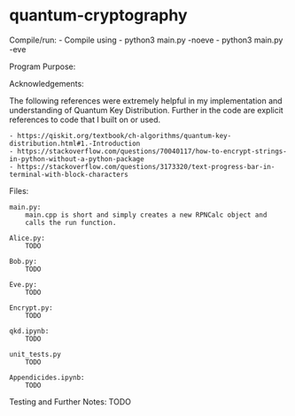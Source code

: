 # quantum-cryptography

Compile/run:
     - Compile using
            - python3 main.py -noeve
            - python3 main.py -eve
            


Program Purpose:


Acknowledgements: 

The following references were extremely helpful in my implementation and
understanding of Quantum Key Distribution. Further in the code are explicit
references to code that I built on or used.

    - https://qiskit.org/textbook/ch-algorithms/quantum-key-distribution.html#1.-Introduction
    - https://stackoverflow.com/questions/70040117/how-to-encrypt-strings-in-python-without-a-python-package
    - https://stackoverflow.com/questions/3173320/text-progress-bar-in-terminal-with-block-characters


Files: 
    
    main.py: 
        main.cpp is short and simply creates a new RPNCalc object and
        calls the run function.
    
    Alice.py:
        TODO
        
    Bob.py:
        TODO
        
    Eve.py:
        TODO
    
    Encrypt.py:
        TODO
    
    qkd.ipynb:
        TODO
    
    unit_tests.py
        TODO
        
    Appendicides.ipynb:
        TODO


Testing and Further Notes:
    TODO